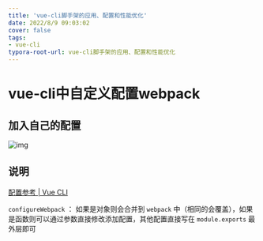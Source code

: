 ```yaml
---
title: 'vue-cli脚手架的应用、配置和性能优化'
date: 2022/8/9 09:03:02
cover: false
tags:
- vue-cli
typora-root-url: vue-cli脚手架的应用、配置和性能优化
---
```


# vue-cli中自定义配置webpack

## 加入自己的配置

![img](a6ad7a93589d4d4e8ac8f4392be971f7.png)

## 说明

[配置参考 | Vue CLI](https://cli.vuejs.org/zh/config/#devserver-proxy)

 `configureWebpack` ： 如果是对象则会合并到 `webpack` 中（相同的会覆盖），如果是函数则可以通过参数直接修改添加配置，其他配置直接写在 `module.exports` 最外层即可